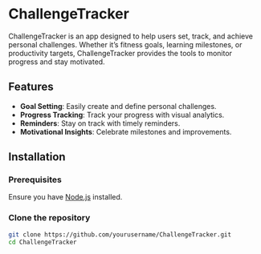 # ChallengeTracker

ChallengeTracker is an app designed to help users set, track, and achieve personal challenges. Whether it’s fitness goals, learning milestones, or productivity targets, ChallengeTracker provides the tools to monitor progress and stay motivated. 

## Features
- **Goal Setting**: Easily create and define personal challenges.
- **Progress Tracking**: Track your progress with visual analytics.
- **Reminders**: Stay on track with timely reminders.
- **Motivational Insights**: Celebrate milestones and improvements.

## Installation

### Prerequisites
Ensure you have [Node.js](https://nodejs.org/) installed.

### Clone the repository
```bash
git clone https://github.com/yourusername/ChallengeTracker.git
cd ChallengeTracker
